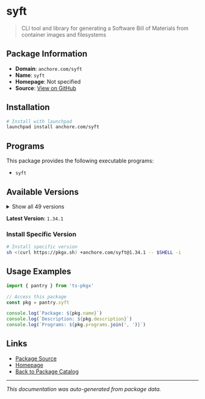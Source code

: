 # syft

> CLI tool and library for generating a Software Bill of Materials from container images and filesystems

## Package Information

- **Domain**: `anchore.com/syft`
- **Name**: `syft`
- **Homepage**: Not specified
- **Source**: [View on GitHub](https://github.com/pkgxdev/pantry/tree/main/projects/anchore.com/syft/package.yml)

## Installation

```bash
# Install with launchpad
launchpad install anchore.com/syft
```

## Programs

This package provides the following executable programs:

- `syft`

## Available Versions

<details>
<summary>Show all 49 versions</summary>

- `1.34.1`, `1.33.0`, `1.32.0`, `1.31.0`, `1.30.0`
- `1.29.1`, `1.29.0`, `1.28.0`, `1.27.1`, `1.27.0`
- `1.26.1`, `1.26.0`, `1.25.1`, `1.25.0`, `1.24.0`
- `1.23.1`, `1.23.0`, `1.22.0`, `1.21.0`, `1.20.0`
- `1.19.0`, `1.18.1`, `1.18.0`, `1.17.0`, `1.16.0`
- `1.15.0`, `1.14.2`, `1.14.1`, `1.14.0`, `1.13.0`
- `1.12.2`, `1.11.1`, `1.11.0`, `1.10.0`, `1.9.0`
- `1.8.0`, `1.7.0`, `1.6.0`, `1.5.0`, `1.4.1`
- `1.4.0`, `1.3.0`, `1.2.0`, `1.1.1`, `1.1.0`
- `1.0.1`, `1.0.0`, `0.105.1`, `0.105.0`

</details>

**Latest Version**: `1.34.1`

### Install Specific Version

```bash
# Install specific version
sh <(curl https://pkgx.sh) +anchore.com/syft@1.34.1 -- $SHELL -i
```

## Usage Examples

```typescript
import { pantry } from 'ts-pkgx'

// Access this package
const pkg = pantry.syft

console.log(`Package: ${pkg.name}`)
console.log(`Description: ${pkg.description}`)
console.log(`Programs: ${pkg.programs.join(', ')}`)
```

## Links

- [Package Source](https://github.com/pkgxdev/pantry/tree/main/projects/anchore.com/syft/package.yml)
- [Homepage](#)
- [Back to Package Catalog](../../../package-catalog.md)

---

*This documentation was auto-generated from package data.*
